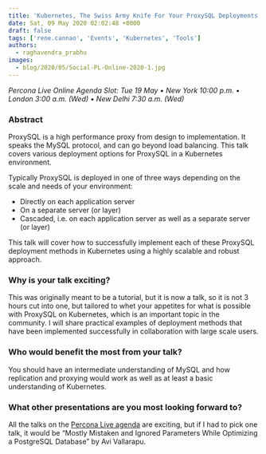 ```yaml
---
title: 'Kubernetes, The Swiss Army Knife For Your ProxySQL Deployments – Percona Live ONLINE Talk Preview'
date: Sat, 09 May 2020 02:02:48 +0000
draft: false
tags: ['rene.cannao', 'Events', 'Kubernetes', 'Tools']
authors:
  - raghavendra_prabhu
images:
  - blog/2020/05/Social-PL-Online-2020-1.jpg
---
```


_Percona Live Online Agenda Slot: Tue 19 May • New York 10:00 p.m. • London 3:00 a.m. (Wed) • New Delhi 7:30 a.m. (Wed)_

### Abstract

ProxySQL is a high performance proxy from design to implementation. It speaks the MySQL protocol, and can go beyond load balancing. This talk covers various deployment options for ProxySQL in a Kubernetes environment. 

Typically ProxySQL is deployed in one of three ways depending on the scale and needs of your environment: 

- Directly on each application server 
- On a separate server (or layer) 
- Cascaded, i.e. on each application server as well as a separate server (or layer) 

This talk will cover how to successfully implement each of these ProxySQL deployment methods in Kubernetes using a highly scalable and robust approach.

### Why is your talk exciting?

This was originally meant to be a tutorial, but it is now a talk, so it is not 3 hours cut into one, but tailored to whet your appetites for what is possible with ProxySQL on Kubernetes, which is an important topic in the community. I will share practical examples of deployment methods that have been implemented successfully in collaboration with large scale users.

### Who would benefit the most from your talk?

You should have an intermediate understanding of MySQL and how replication and proxying would work as well as at least a basic understanding of Kubernetes.

### What other presentations are you most looking forward to?

All the talks on the [Percona Live agenda](https://www.percona.com/live/percona-live-online-full-agenda) are exciting, but if I had to pick one talk, it would be “Mostly Mistaken and Ignored Parameters While Optimizing a PostgreSQL Database” by Avi Vallarapu.